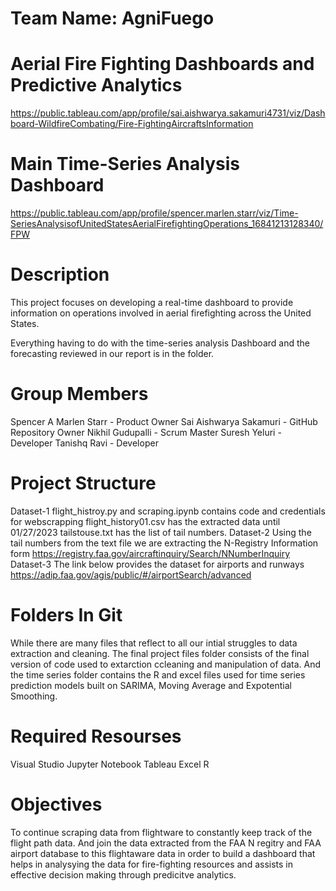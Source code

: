 # Team Name: AgniFuego

# Aerial Fire Fighting Dashboards and Predictive Analytics
https://public.tableau.com/app/profile/sai.aishwarya.sakamuri4731/viz/Dashboard-WildfireCombating/Fire-FightingAircraftsInformation
# Main Time-Series Analysis Dashboard
https://public.tableau.com/app/profile/spencer.marlen.starr/viz/Time-SeriesAnalysisofUnitedStatesAerialFirefightingOperations_16841213128340/FPW

# Description
This project focuses on developing a real-time dashboard to provide information on operations involved in aerial firefighting across the United States.

Everything having to do with the time-series analysis Dashboard and the forecasting reviewed in our report is in the folder.


# Group Members
Spencer A Marlen Starr - Product Owner 
Sai Aishwarya Sakamuri - GitHub Repository Owner
Nikhil Gudupalli - Scrum Master
Suresh Yeluri - Developer
Tanishq Ravi - Developer

# Project Structure
Dataset-1
flight_histroy.py and scraping.ipynb contains code and credentials for webscrapping
flight_history01.csv has the extracted data until 01/27/2023
tailstouse.txt has the list of tail numbers.
Dataset-2
Using the tail numbers from the text file we are extracting the N-Registry Information form 
https://registry.faa.gov/aircraftinquiry/Search/NNumberInquiry
Dataset-3
The link below provides the dataset for airports and runways
https://adip.faa.gov/agis/public/#/airportSearch/advanced

# Folders In Git
While there are many files that reflect to all our intial struggles to data extraction and cleaning.
The final project files folder consists of the final version of code used to extarction ccleaning and manipulation of data.
And the time series folder contains the R and excel files used for time series prediction models built on SARIMA, Moving Average and Expotential Smoothing.


# Required Resourses

Visual Studio
Jupyter Notebook
Tableau
Excel
R

# Objectives
To continue scraping data from flightware to constantly keep track of the flight path data. And join the data extracted from the FAA N regitry and FAA airport database to this flightaware data in order to build a dashboard that helps in analysying the data for fire-fighting resources and assists in effective decision making through predicitve analytics.



